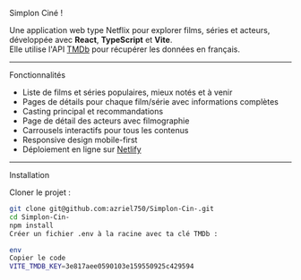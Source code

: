 Simplon Ciné !

Une application web type Netflix pour explorer films, séries et acteurs, développée avec **React**, **TypeScript** et **Vite**.  
Elle utilise l'API [TMDb](https://www.themoviedb.org/) pour récupérer les données en français.

---

Fonctionnalités

- Liste de films et séries populaires, mieux notés et à venir
- Pages de détails pour chaque film/série avec informations complètes
- Casting principal et recommandations
- Page de détail des acteurs avec filmographie
- Carrousels interactifs pour tous les contenus
- Responsive design mobile-first
- Déploiement en ligne sur [Netlify](https://simplocin.netlify.app/)

---

Installation

Cloner le projet :

```bash
git clone git@github.com:azriel750/Simplon-Cin-.git
cd Simplon-Cin-
npm install
Créer un fichier .env à la racine avec ta clé TMDb :

env
Copier le code
VITE_TMDB_KEY=3e817aee0590103e159550925c429594

